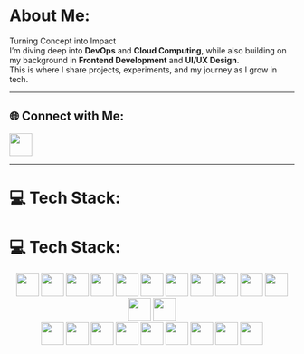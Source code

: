 #  About Me:
Turning Concept into Impact  
I’m diving deep into **DevOps** and **Cloud Computing**, while also building on my background in **Frontend Development** and **UI/UX Design**.  
This is where I share projects, experiments, and my journey as I grow in tech.  

---

## 🌐 Connect with Me:
<p align="left">
  <a href="https://linkedin.com/in/paclicedric" target="_blank">
    <img src="https://skillicons.dev/icons?i=linkedin" height="40"/>
  </a>
</p>

---

# 💻 Tech Stack:
# 💻 Tech Stack:
<p align="center">
  <img src="https://skillicons.dev/icons?i=html" height="40" />
  <img src="https://skillicons.dev/icons?i=css" height="40" />
  <img src="https://skillicons.dev/icons?i=js" height="40" />
  <img src="https://skillicons.dev/icons?i=python" height="40" />
  <img src="https://skillicons.dev/icons?i=php" height="40" />
  <img src="https://skillicons.dev/icons?i=bash" height="40" />
  <img src="https://skillicons.dev/icons?i=powershell" height="40" />
  <img src="https://skillicons.dev/icons?i=docker" height="40" />
  <img src="https://skillicons.dev/icons?i=aws" height="40" />
  <img src="https://skillicons.dev/icons?i=fastapi" height="40" />
  <img src="https://skillicons.dev/icons?i=express" height="40" />
  <img src="https://skillicons.dev/icons?i=tailwind" height="40" />
  <img src="https://skillicons.dev/icons?i=figma" height="40" />
  <br/>
  <img src="https://skillicons.dev/icons?i=wordpress" height="40" />
  <img src="https://skillicons.dev/icons?i=apache" height="40" />
  <img src="https://skillicons.dev/icons?i=mysql" height="40" />
  <img src="https://skillicons.dev/icons?i=mongodb" height="40" />
  <img src="https://skillicons.dev/icons?i=postgres" height="40" />
  <img src="https://skillicons.dev/icons?i=arduino" height="40" />
  <img src="https://skillicons.dev/icons?i=postman" height="40" />
  <img src="https://skillicons.dev/icons?i=notion" height="40" />
  <img src="https://skillicons.dev/icons?i=powerbi" height="40" />
</p>
